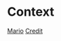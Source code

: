 # Context
[Mario](https://cs50.harvard.edu/x/2020/psets/1/mario/more/)
[Credit](https://cs50.harvard.edu/x/2020/psets/1/credit/)
